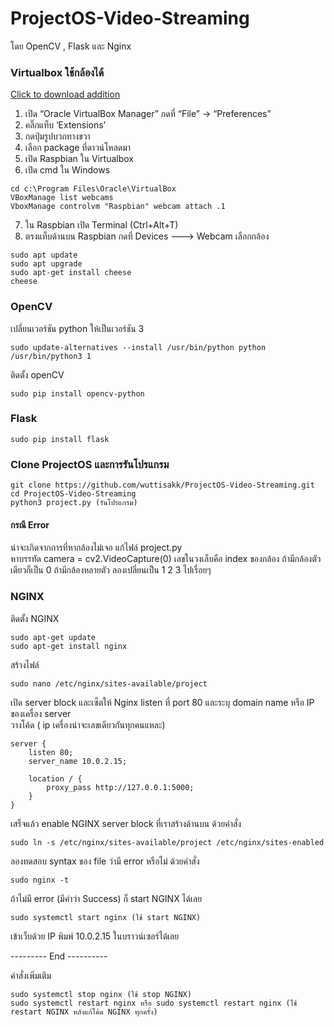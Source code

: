 # ProjectOS-Video-Streaming
โดย OpenCV , Flask และ Nginx

### Virtualbox ใช้กล้องได้
[Click to download addition](http://download.virtualbox.org/virtualbox/6.1.0_RC1/Oracle_VM_VirtualBox_Extension_Pack-6.1.0_RC1.vbox-extpack)

1. เปิด “Oracle VirtualBox Manager” กดที่ “File” -> “Preferences” <br>
2. คลิ๊กแท็บ ‘Extensions’ <br>
3. กดปุ่มรูปบวกทางขวา <br>
4. เลือก package ที่ดาวน์โหลดมา <br>
5. เปิด Raspbian ใน Virtualbox <br>
6. เปิด cmd ใน Windows <br>
```
cd c:\Program Files\Oracle\VirtualBox
VBoxManage list webcams
VboxManage controlvm "Raspbian" webcam attach .1
```
7. ใน Raspbian เปิด Terminal (Ctrl+Alt+T)
8. ตรงแท็บด้านบน Raspbian กดที่ Devices ---> Webcam เลือกกล้อง 
```
sudo apt update
sudo apt upgrade
sudo apt-get install cheese
cheese
```

### OpenCV
เปลี่ยนเวอร์ชัน python ให้เป็นเวอร์ชัน 3
```
sudo update-alternatives --install /usr/bin/python python /usr/bin/python3 1
```
ติดตั้ง openCV
```
sudo pip install opencv-python
```

### Flask
```
sudo pip install flask
```

### Clone ProjectOS และการรันโปรแกรม
```
git clone https://github.com/wuttisakk/ProjectOS-Video-Streaming.git
cd ProjectOS-Video-Streaming
python3 project.py (รันโปรแกรม)
```
#### กรณี Error
น่าจะเกิดจากการที่หากล้องไม่เจอ แก้ไฟล์ project.py <br>
หาบรรทัด camera = cv2.VideoCapture(0)
เลขในวงเล็บคือ index ของกล้อง ถ้ามีกล้องตัวเดียวก็เป็น 0 ถ้ามีกล้องหลายตัว ลองเปลี่ยนเป็น 1 2 3 ไปเรื่อยๆ

### NGINX
ติดตั้ง NGINX
```
sudo apt-get update
sudo apt-get install nginx
```
สร้างไฟล์
```
sudo nano /etc/nginx/sites-available/project
```
เปิด server block และเซ็ตให้ Nginx listen ที่ port 80 และระบุ domain name หรือ IP ของเครื่อง server <br>
วางโค้ด ( ip เครื่องน่าจะเลขเดียวกันทุกคนแหละ)
```
server {
    listen 80;
    server_name 10.0.2.15;

    location / {
        proxy_pass http://127.0.0.1:5000;
    }
}
```
เสร็จแล้ว enable NGINX server block ที่เราสร้างด้านบน ด้วยคำสั่ง
```
sudo ln -s /etc/nginx/sites-available/project /etc/nginx/sites-enabled
```
ลองทดสอบ syntax ของ file ว่ามี error หรือไม่ ด้วยคำสั่ง
```
sudo nginx -t
```
ถ้าไม่มี error (มีคำว่า Success) ก็ start NGINX ได้เลย
```
sudo systemctl start nginx (ใช้ start NGINX)
```
เข้าเว็บด้วย IP พิมพ์ 10.0.2.15 ในบราวน์เซอร์ได้เลย

--------- End ----------

คำสั่งเพิ่มเติม
```
sudo systemctl stop nginx (ใช้ stop NGINX)
sudo systemctl restart nginx หรือ sudo systemctl restart nginx (ใช้ restart NGINX หลังแก้โค้ด NGINX ทุกครั้ง)
```
